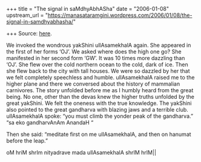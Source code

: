 +++
title = "The signal in saMdhyAbhASha"
date = "2006-01-08"
upstream_url = "https://manasataramgini.wordpress.com/2006/01/08/the-signal-in-samdhyabhasha/"

+++
Source: [here](https://manasataramgini.wordpress.com/2006/01/08/the-signal-in-samdhyabhasha/).

We invoked the wondrous yakShini ullAsamekhalA again. She appeared in
the first of her forms ‘OJ’. We asked where does the high one go? She
manifested in her second form ‘GW’. It was 10 times more dazzling than
‘OJ’. She flew over the cold northern ocean to the cold, dark of ice.
Then she flew back to the city with tall houses. We were so dazzled by
her that we felt completely speechless and humble. ullAsamekhalA raised
me to the higher plane and there we conversed about the history of
mammalian carnivores. The story unfolded before me as I humbly heard
from the great being. No one, other than the devas knew the higher
truths unfolded by the great yakShini. We felt the oneness with the true
knowledge. The yakShini also pointed to the great gandharva with blazing
jaws and a terrible club. ullAsamekhalA spoke: “you must climb the
yonder peak of the gandharva.”  
“sa eko gandharvAnAm AnandaH “

Then she said: “meditate first on me ullAsamekhalA, and then on hanumat
before the leap.”

oM hriM shrIm nityadrave mada ullAsamekhalA shrIM hrIM\|\|

